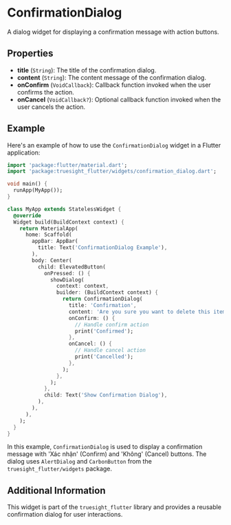# ConfirmationDialog

A dialog widget for displaying a confirmation message with action buttons.

## Properties

- **title** (`String`): The title of the confirmation dialog.
- **content** (`String`): The content message of the confirmation dialog.
- **onConfirm** (`VoidCallback`): Callback function invoked when the user confirms the action.
- **onCancel** (`VoidCallback?`): Optional callback function invoked when the user cancels the action.

## Example

Here's an example of how to use the `ConfirmationDialog` widget in a Flutter application:

```dart
import 'package:flutter/material.dart';
import 'package:truesight_flutter/widgets/confirmation_dialog.dart';

void main() {
  runApp(MyApp());
}

class MyApp extends StatelessWidget {
  @override
  Widget build(BuildContext context) {
    return MaterialApp(
      home: Scaffold(
        appBar: AppBar(
          title: Text('ConfirmationDialog Example'),
        ),
        body: Center(
          child: ElevatedButton(
            onPressed: () {
              showDialog(
                context: context,
                builder: (BuildContext context) {
                  return ConfirmationDialog(
                    title: 'Confirmation',
                    content: 'Are you sure you want to delete this item?',
                    onConfirm: () {
                      // Handle confirm action
                      print('Confirmed');
                    },
                    onCancel: () {
                      // Handle cancel action
                      print('Cancelled');
                    },
                  );
                },
              );
            },
            child: Text('Show Confirmation Dialog'),
          ),
        ),
      ),
    );
  }
}
```

In this example, `ConfirmationDialog` is used to display a confirmation message with 'Xác nhận' (Confirm) and 'Không' (Cancel) buttons. The dialog uses `AlertDialog` and `CarbonButton` from the `truesight_flutter/widgets` package.

## Additional Information

This widget is part of the `truesight_flutter` library and provides a reusable confirmation dialog for user interactions.

